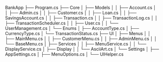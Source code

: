 ﻿BankApp
├── Program.cs
├── Core
│   ├── Models
│   │   ├── Account.cs
│   │   ├── Admin.cs
│   │   ├── Customer.cs
│   │   ├── Loan.cs
│   │   ├── SavingsAccount.cs
│   │   ├── Transaction.cs
│   │   ├── TransactionLog.cs
│   │   ├── TransactionScheduler.cs
│   │   ├── User.cs
│   │   └── UserManagement.cs
│   └── Enums
│       ├── AccountType.cs
│       ├── CurrencyType.cs
│       └── TransactionStatus.cs
├── UI
│   ├── Menus
│   │   ├── MainMenu.cs
│   │   ├── CustomerMenu.cs
│   │   ├── AdminMenu.cs
│   │   └── BaseMenu.cs
│   ├── Services
│   │   ├── MenuService.cs
│   │   └── DisplayService.cs
│   ├── Display
│   │   └── AsciiArt.cs
│   └── Settings
│       ├── AppSettings.cs
│       ├── MenuOptions.cs
│       └── UIHelper.cs